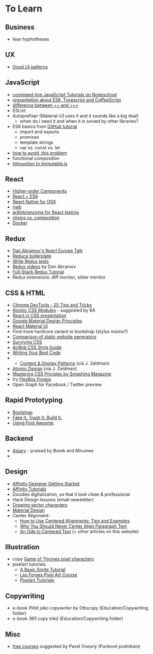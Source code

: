 # To Learn

## Business
- lean hyphotheses

## UX
- [Good UI patterns](http://www.goodui.org)

## JavaScript
- [command-line JavaScript Tutorials on Nodeschool](http://nodeschool.io/#workshoppers)
- [presentation about ES6, Typescript and CoffeeScript](http://www.slideshare.net/NeilGreen1/type-script-vs-coffeescript-vs-es6)
- [difference between == and ===](http://stackoverflow.com/questions/359494/does-it-matter-which-equals-operator-vs-i-use-in-javascript-comparisons)
- ESLint
- Autoprefixer (Material-UI uses it and it sounds like a big deal)
  - when do I need it and when it is solved by other libraries?
- ES6 basics from [GitHub tutorial](https://github.com/lukehoban/es6features#readme)
	- import end exports
	- promises
	- template strings
	- var vs. const vs. let
- [how to avoid .this problem](https://medium.com/@ryanflorence/functions-without-function-bc356ed34a2f#.v0obaa503)
- functional composition
- [Introuction to Immutable.js](https://auth0.com/blog/2016/03/23/intro-to-immutable-js/)


## React
- [Higher-order Components](http://jamesknelson.com/structuring-react-applications-higher-order-components/)
- [React + ES6](http://babeljs.io/blog/2015/06/07/react-on-es6-plus/)
- [React Native for OSX](https://github.com/ptmt/react-native-desktop)
- [nwb](https://medium.com/@dtinth/quickly-start-a-new-react-application-using-nwb-334db59691d9#.ww4stz1o4)
- [aribnb/enzyme for React testing](https://github.com/airbnb/enzyme)
- [mixins vs. composition](https://medium.com/@dan_abramov/mixins-are-dead-long-live-higher-order-components-94a0d2f9e750#.lqln1pxt0)
- [Docker](https://www.docker.com)


## Redux
- [Dan Abramov's React Europe Talk](https://www.youtube.com/watch?v=xsSnOQynTHs)
- [Reduce boilerplate](http://redux.js.org/docs/recipes/ReducingBoilerplate.html)
- [Write Redux tests](http://redux.js.org/docs/recipes/WritingTests.html)
- [Redux videos](https://egghead.io/series/getting-started-with-redux) by Dan Abramov
- [Full-Stack Redux Tutorial](http://teropa.info/blog/2015/09/10/full-stack-redux-tutorial.html)
- Redux extensions: diff monitor, slider monitor

## CSS & HTML
- [Chrome DevTools - 25 Tips and Tricks](https://www.keycdn.com/blog/chrome-devtools/)
- [Atomic CSS Modules](https://medium.com/yplan-eng/atomic-css-modules-cb44d5993b27#.5zzjjr70r) - suggested by 6A
- [React in CSS presentation](https://speakerdeck.com/vjeux/react-css-in-js)
- [Google Material Design Principles](https://github.com/google/material-design-lite)
- [React Material UI](https://github.com/callemall/material-ui)
- Find more hardcore variant to bootstrap (stylus mixins?)
- [Comparison of static website generators](https://www.smashingmagazine.com/2015/11/static-website-generators-jekyll-middleman-roots-hugo-review/)
- [Surviving CSS](https://medium.com/@cathy_dutton/surviving-css-be306ef3de6d#.bmhykq9gp)
- [AirBnb CSS Style Guide](https://github.com/airbnb/css)
- [Writing Your Best Code](http://learn.shayhowe.com/html-css/writing-your-best-code/)
- - [Content & Display Patterns](http://danielmall.com/articles/content-display-patterns/) (via J. Zeldman)
- [Atomic Design](http://bradfrost.com/blog/post/atomic-web-design/) (via J. Zeldman)
- [Mastering CSS Priciples by Smashing Magazine](https://www.smashingmagazine.com/mastering-css-principles-comprehensive-reference-guide/)
- try [FlexBox Froggy](http://flexboxfroggy.com)
- Open Graph for Facebook / Twitter preview


## Rapid Prototyping
- [Bootstrap](http://getbootstrap.com/2.3.2/)
- [Fake It. Trash It. Build It.](https://42floors.com/blog/technology/fake-it-trash-it-build-it)
- [Using Font Awsome](https://fortawesome.github.io)

## Backend
- [Apiary](https://apiary.io) - praised by Borek and Mirumee
- 

## Design
- [Affinity Designer Getting Started](https://vimeo.com/153080756)
- [Affinity Tutorials]( https://affinity.serif.com/en-us/tutorials/)
- Doodles digitalization, so that it look clean & professional
- Hack Design lessons (email newsletter)
- [Drawing vector characters](http://www.huffingtonpost.com/entry/husbands-illustrations-for-wife-capture-love-at-its-simplest_us_56d74b29e4b0871f60eda9a1?utm_source=pocket&utm_medium=email&utm_campaign=pockethits)
- [Material Design](https://www.google.com/design/spec/material-design/introduction.html#)
- Center Alignment:
  - [How to Use Centered Alignments: Tips and Examples](https://designshack.net/articles/layouts/how-to-use-centered-alignments-tips-and-examples/)
  - [Why You Should Never Center Align Paragraph Text](http://uxmovement.com/content/why-you-should-never-center-align-paragraph-text/)
  - [An Ode to Centered Text](http://practicaltypography.com/centered-text.html) (+ other articles on this website)

## Illustration
- copy [Game of Thrones pixel characters](http://www.charlieart.pl)
- pixelart tutorials
  - [A Basic Sprite Tutorial](http://2dwillneverdie.com/tutorial/a-basic-sprite-tutorial/)
  - [Les Forges Pixel Art Course](http://opengameart.org/content/les-forges-pixel-art-course)
  - [Pixelart Tutorials](http://gas13.ru/v3/tutorials/)

## Copywriting
- e-book *Piště jako copywriter* by Ottocopy (Education/Copywriting folder)
- e-book *365 copy triků* (Education/Copywriting folder)

## Misc
- [free courses](http://www.seduo.cz) suggested by Pavel Ovesný (Punkové podnikání)